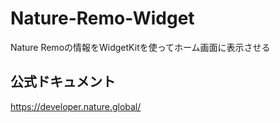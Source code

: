 # Nature-Remo-Widget
Nature Remoの情報をWidgetKitを使ってホーム画面に表示させる

## 公式ドキュメント
https://developer.nature.global/
